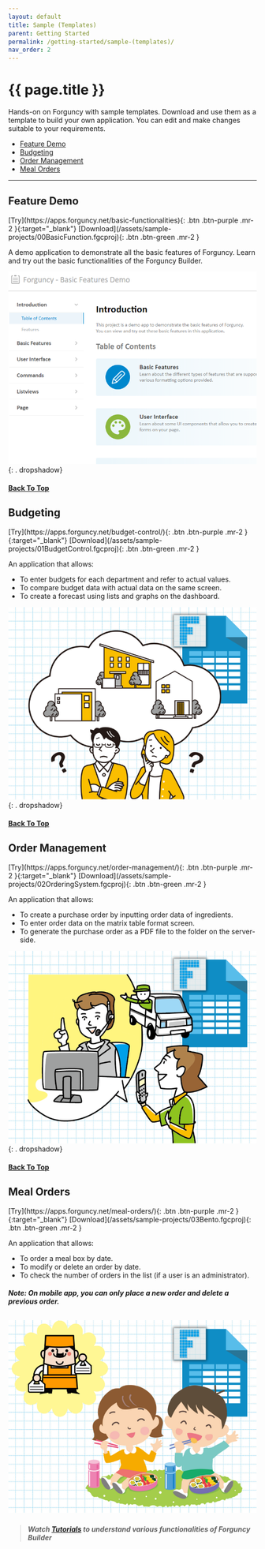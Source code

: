 ```yaml
---
layout: default
title: Sample (Templates)
parent: Getting Started
permalink: /getting-started/sample-(templates)/
nav_order: 2
---
```


# {{ page.title }}

Hands-on on Forguncy with sample templates. Download and use them as a template to build your own application. You can edit and make changes suitable to your requirements.

- [Feature Demo](#feature-demo)
- [Budgeting](#budgeting)
- [Order Management](#order-management)
- [Meal Orders](#meal-orders)

----
## Feature Demo

<span class="fs-2">
[Try](https://apps.forguncy.net/basic-functionalities){: .btn .btn-purple .mr-2 }{:target="_blank"}
</span>
<span class="fs-2">
[Download](/assets/sample-projects/00BasicFunction.fgcproj){: .btn .btn-green .mr-2 }
</span>

A demo application to demonstrate all the basic features of Forguncy. Learn and try out the basic functionalities of the Forguncy Builder. 

![Basic-function](/assets/images/sample-templates/00BasicFunction.png)
{: . dropshadow}

#### [Back To Top](#sample-templates)

## Budgeting

<span class="fs-2">
[Try](https://apps.forguncy.net/budget-control/){: .btn .btn-purple .mr-2 }{:target="_blank"}
</span>
<span class="fs-2">
[Download](/assets/sample-projects/01BudgetControl.fgcproj){: .btn .btn-green .mr-2 }
</span>

An application that allows: 
- To enter budgets for each department and refer to actual values. 
- To compare budget data with actual data on the same screen. 
- To create a forecast using lists and graphs on the dashboard.

![Budget-Control](/assets/images/sample-templates/budgeting.png) 
{: . dropshadow}

#### [Back To Top](#sample-templates)

## Order Management

<span class="fs-2">
[Try](https://apps.forguncy.net/order-management/){: .btn .btn-purple .mr-2 }{:target="_blank"}
</span>
<span class="fs-2">
[Download](/assets/sample-projects/02OrderingSystem.fgcproj){: .btn .btn-green .mr-2 }
</span>


An application that allows: 
- To  create a purchase order by inputting order data of ingredients. 
- To enter order data on the matrix table format screen. 
- To generate the purchase order as a PDF file to the folder on the server-side.

![Order-Management](/assets/images/sample-templates/order-management.png)
{: . dropshadow}

#### [Back To Top](#sample-templates)

## Meal Orders

<span class="fs-2">
[Try](https://apps.forguncy.net/meal-orders/){: .btn .btn-purple .mr-2 }{:target="_blank"}
</span>
<span class="fs-2">
[Download](/assets/sample-projects/03Bento.fgcproj){: .btn .btn-green .mr-2 }
</span>

An application that allows: 
- To order a meal box by date.
- To modify or delete an order by date. 
- To check the number of orders in the list (if a user is an administrator).

##### Note: On mobile app, you can only place a new order and delete a previous order.

![meal-orders](/assets/images/sample-templates/meal-orders.png)
---

> ##### Watch [**Tutorials**](http://localhost:4000/getting-started/tutorials/#tutorials) to understand various functionalities of **Forguncy Builder**